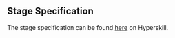 ## Stage Specification

The stage specification can be found [here](https://hyperskill.org/projects/156/stages/814/implement) on Hyperskill.